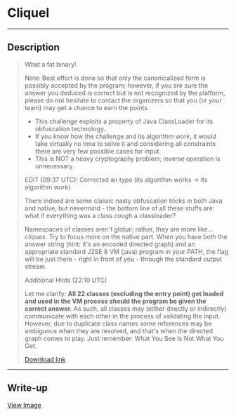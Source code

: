 # Cliquel

----
## Description

> What a fat binary!
> 
> Note: Best effort is done so that only the canonicalized form is possibly accepted by the program; however, if you are sure the answer you deduced is correct but is not recognized by the platform, please do not hesitate to contact the organizers so that you (or your team) may get a chance to earn the points.
> 
> - This challenge exploits a property of Java ClassLoader for its obfuscation technology.
> - If you know how the challenge and its algorithm work, it would take virtually no time to solve it and considering all constraints there are very few possible cases for input.
> - This is NOT a heavy cryptography problem; inverse operation is unnecessary.
> 
> EDIT (09:37 UTC): Corrected an typo (its algorithm works -> its algorithm work)
> 
> There indeed are some classic nasty obfuscation tricks in both Java and native, but nevermind - the bottom line of all these stuffs are: what if everything was a class *cough* a classloader?
> 
> Namespaces of classes aren't global; rather, they are more like... *cliques*. Try to focus more on the native part. When you have both the answer string (hint: it's an encoded directed graph) and an appropriate standard J2SE 8 VM (java) program in your PATH, the flag will be just there - right in front of you - through the standard output stream.
> 
> Additional Hints (22:10 UTC)
> 
> Let me clarify: **All 22 classes (excluding the entry point) get loaded and used in the VM process should the program be given the correct answer.** As such, all classes may (either directly or indirectly) communicate with each other in the process of validating the input. However, due to duplicate class names some references may be ambiguous when they are resolved, and that's when the directed graph comes to play. Just remember: What You See Is Not What You Get.
> 
> [Download link](http://example.com/)

----
## Write-up

[View Image](writeup.svg)
